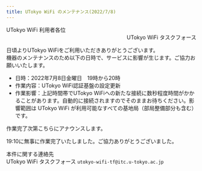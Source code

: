 ```yaml
---
title: UTokyo WiFi のメンテナンス(2022/7/8)
---
```


<div>UTokyo WiFi 利用者各位</div>
<div style="text-align: right;">UTokyo WiFi タスクフォース</div>

日頃よりUTokyo WiFiをご利用いただきありがとうございます。<br>
機器のメンテナンスのため以下の日時で、サービスに影響が生じます。ご協力お願いいたします。

- 日時：2022年7月8日金曜日　19時から20時
- 作業内容：UTokyo WiFi認証基盤の設定更新
- 作業影響：上記時間帯でUTokyo WiFiへの新たな接続に数秒程度時間がかかることがあります。自動的に接続されますのでそのままお待ちください。影響範囲は UTokyo WiFi が利用可能なすべての基地局（部局整備部分も含む）です。

作業完了次第こちらにアナウンスします。

19:10に無事に作業完了いたしました。ご協力ありがとうございました。 

本件に関する連絡先<br>
UTokyo WiFi タスクフォース `utokyo-wifi-tf@itc.u-tokyo.ac.jp`

